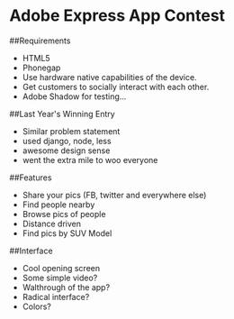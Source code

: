 Adobe Express App Contest
=========================

##Requirements

- HTML5
- Phonegap
- Use hardware native capabilities of the device.
- Get customers to socially interact with each other.
- Adobe Shadow for testing...

##Last Year's Winning Entry
- Similar problem statement
- used django, node, less
- awesome design sense
- went the extra mile to woo everyone

##Features
- Share your pics (FB, twitter and everywhere else)
- Find people nearby
- Browse pics of people
- Distance driven
- Find pics by SUV Model

##Interface
- Cool opening screen
- Some simple video?
- Walthrough of the app?
- Radical interface?
- Colors? 
